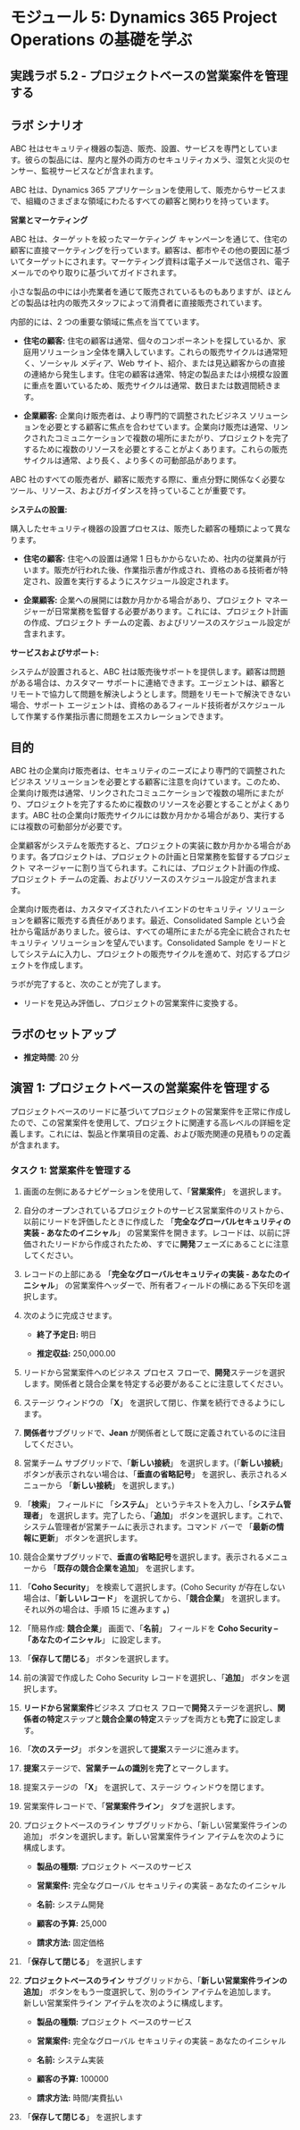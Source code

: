 ﻿---
lab:
    title: 'ラボ 5.2: プロジェクトベースの営業案件を管理する'
    module: 'モジュール 5: Dynamics 365 Project Operations の基礎を学ぶ'
---

モジュール 5: Dynamics 365 Project Operations の基礎を学ぶ
========================

## 実践ラボ 5.2 - プロジェクトベースの営業案件を管理する

## ラボ シナリオ

ABC 社はセキュリティ機器の製造、販売、設置、サービスを専門としています。彼らの製品には、屋内と屋外の両方のセキュリティカメラ、湿気と火災のセンサー、監視サービスなどが含まれます。 

ABC 社は、Dynamics 365 アプリケーションを使用して、販売からサービスまで、組織のさまざまな領域にわたるすべての顧客と関わりを持っています。 

**営業とマーケティング**

ABC 社は、ターゲットを絞ったマーケティング キャンペーンを通じて、住宅の顧客に直接マーケティングを行っています。顧客は、都市やその他の要因に基づいてターゲットにされます。マーケティング資料は電子メールで送信され、電子メールでのやり取りに基づいてガイドされます。 

小さな製品の中には小売業者を通じて販売されているものもありますが、ほとんどの製品は社内の販売スタッフによって消費者に直接販売されています。

内部的には、2 つの重要な領域に焦点を当てています。 

- **住宅の顧客:** 住宅の顧客は通常、個々のコンポーネントを探しているか、家庭用ソリューション全体を購入しています。これらの販売サイクルは通常短く、ソーシャル メディア、Web サイト、紹介、または見込顧客からの直接の連絡から発生します。住宅の顧客は通常、特定の製品または小規模な設置に重点を置いているため、販売サイクルは通常、数日または数週間続きます。 

- **企業顧客:** 企業向け販売者は、より専門的で調整されたビジネス ソリューションを必要とする顧客に焦点を合わせています。企業向け販売は通常、リンクされたコミュニケーションで複数の場所にまたがり、プロジェクトを完了するために複数のリソースを必要とすることがよくあります。これらの販売サイクルは通常、より長く、より多くの可動部品があります。 

ABC 社のすべての販売者が、顧客に販売する際に、重点分野に関係なく必要なツール、リソース、およびガイダンスを持っていることが重要です。 

**システムの設置:**

購入したセキュリティ機器の設置プロセスは、販売した顧客の種類によって異なります。 

- **住宅の顧客:** 住宅への設置は通常 1 日もかからないため、社内の従業員が行います。販売が行われた後、作業指示書が作成され、資格のある技術者が特定され、設置を実行するようにスケジュール設定されます。 

- **企業顧客:** 企業への展開には数か月かかる場合があり、プロジェクト マネージャーが日常業務を監督する必要があります。これには、プロジェクト計画の作成、プロジェクト チームの定義、およびリソースのスケジュール設定が含まれます。 

**サービスおよびサポート:**

システムが設置されると、ABC 社は販売後サポートを提供します。顧客は問題がある場合は、カスタマー サポートに連絡できます。エージェントは、顧客とリモートで協力して問題を解決しようとします。問題をリモートで解決できない場合、サポート エージェントは、資格のあるフィールド技術者がスケジュールして作業する作業指示書に問題をエスカレーションできます。 
## 目的

ABC 社の企業向け販売者は、セキュリティのニーズにより専門的で調整されたビジネス ソリューションを必要とする顧客に注意を向けています。このため、企業向け販売は通常、リンクされたコミュニケーションで複数の場所にまたがり、プロジェクトを完了するために複数のリソースを必要とすることがよくあります。ABC 社の企業向け販売サイクルには数か月かかる場合があり、実行するには複数の可動部分が必要です。 

企業顧客がシステムを販売すると、プロジェクトの実装に数か月かかる場合があります。各プロジェクトは、プロジェクトの計画と日常業務を監督するプロジェクト マネージャーに割り当てられます。これには、プロジェクト計画の作成、プロジェクト チームの定義、およびリソースのスケジュール設定が含まれます。 

企業向け販売者は、カスタマイズされたハイエンドのセキュリティ ソリューションを顧客に販売する責任があります。最近、Consolidated Sample という会社から電話がありました。彼らは、すべての場所にまたがる完全に統合されたセキュリティ ソリューションを望んでいます。Consolidated Sample をリードとしてシステムに入力し、プロジェクトの販売サイクルを進めて、対応するプロジェクトを作成します。 

ラボが完了すると、次のことが完了します。

- リードを見込み評価し、プロジェクトの営業案件に変換する。

## ラボのセットアップ

  - **推定時間**: 20 分
  
## 演習 1: プロジェクトベースの営業案件を管理する 

プロジェクトベースのリードに基づいてプロジェクトの営業案件を正常に作成したので、この営業案件を使用して、プロジェクトに関連する高レベルの詳細を定義します。これには、製品と作業項目の定義、および販売関連の見積もりの定義が含まれます。 

### タスク 1: 営業案件を管理する 

1. 画面の左側にあるナビゲーションを使用して、「**営業案件**」 を選択します。 

2. 自分のオープンされているプロジェクトのサービス営業案件のリストから、以前にリードを評価したときに作成した 「**完全なグローバルセキュリティの実装 - あなたのイニシャル**」 の営業案件を開きます。レコードは、以前に評価されたリードから作成されたため、すでに**開発**フェーズにあることに注意してください。  

3. レコードの上部にある 「**完全なグローバルセキュリティの実装 - あなたのイニシャル**」 の営業案件ヘッダーで、所有者フィールドの横にある下矢印を選択します。 

4. 次のように完成させます。

	- **終了予定日:** 明日

	- **推定収益:** 250,000.00

5. リードから営業案件へのビジネス プロセス フローで、**開発**ステージを選択します。関係者と競合企業を特定する必要があることに注意してください。

6. ステージ ウィンドウの 「**X**」 を選択して閉じ、作業を続行できるようにします。 

7. **関係者**サブグリッドで、**Jean** が関係者として既に定義されているのに注目してください。 

8. 営業チーム サブグリッドで、「**新しい接続**」 を選択します。(「**新しい接続**」 ボタンが表示されない場合は、「**垂直の省略記号**」 を選択し、表示されるメニューから 「**新しい接続**」 を選択します。) 

9. 「**検索**」 フィールドに 「**システム**」 というテキストを入力し、「**システム管理者**」 を選択します。完了したら、「**追加**」 ボタンを選択します。これで、システム管理者が営業チームに表示されます。コマンド バーで 「**最新の情報に更新**」 ボタンを選択します。 

10. 競合企業サブグリッドで、**垂直の省略記号**を選択します。表示されるメニューから 「**既存の競合企業を追加**」 を選択します。 

11. 「**Coho Security**」 を検索して選択します。(Coho Security が存在しない場合は、「**新しいレコード**」 を選択してから、「**競合企業**」 を選択します。それ以外の場合は、手順 15 に進みます **。**)  

12. 「簡易作成: **競合企業**」 画面で、「**名前**」 フィールドを **Coho Security – 「あなたのイニシャル**」 に設定します。

13. 「**保存して閉じる**」 ボタンを選択します。

14. 前の演習で作成した Coho Security レコードを選択し、「**追加**」 ボタンを選択します。 

15. **リードから営業案件**ビジネス プロセス フローで**開発**ステージを選択し、**関係者の特定**ステップと**競合企業の特定**ステップを両方とも**完了**に設定します。 

16. 「**次のステージ**」 ボタンを選択して**提案**ステージに進みます。

17. **提案**ステージで、**営業チームの識別**を**完了**とマークします。

18. 提案ステージの 「**X**」 を選択して、ステージ ウィンドウを閉じます。 

19. 営業案件レコードで、「**営業案件ライン**」 タブを選択します。

20. プロジェクトベースのライン サブグリッドから、「新しい営業案件ラインの追加」 ボタンを選択します。新しい営業案件ライン アイテムを次のように構成します。

	- **製品の種類:** プロジェクト ベースのサービス

	- **営業案件:** 完全なグローバル セキュリティの実装 – あなたのイニシャル

	- **名前:** システム開発

	- **顧客の予算:** 25,000

	- **請求方法:** 固定価格

21. 「**保存して閉じる**」 を選択します

22. **プロジェクトベースのライン** サブグリッドから、「**新しい営業案件ラインの追加**」 ボタンをもう一度選択して、別のライン アイテムを追加します。   
‎新しい営業案件ライン アイテムを次のように構成します。

	- **製品の種類:** プロジェクト ベースのサービス

	- **営業案件:** 完全なグローバル セキュリティの実装 – あなたのイニシャル

	- **名前:** システム実装 

	- **顧客の予算:** 100000 

	- **請求方法:** 時間/実費払い

23. 「**保存して閉じる**」 を選択します
